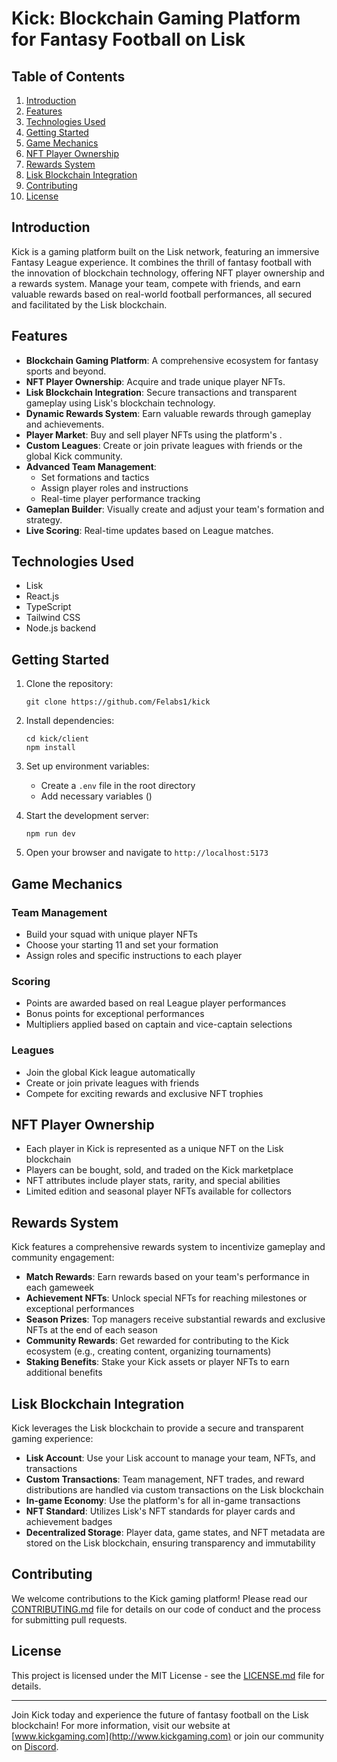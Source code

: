 # Kick: Blockchain Gaming Platform for Fantasy Football on Lisk


## Table of Contents
1. [Introduction](#introduction)
2. [Features](#features)
3. [Technologies Used](#technologies-used)
4. [Getting Started](#getting-started)
5. [Game Mechanics](#game-mechanics)
6. [NFT Player Ownership](#nft-player-ownership)
7. [Rewards System](#rewards-system)
8. [Lisk Blockchain Integration](#lisk-blockchain-integration)
9. [Contributing](#contributing)
10. [License](#license)

## Introduction

Kick is a gaming platform built on the Lisk network, featuring an immersive Fantasy  League experience. It combines the thrill of fantasy football with the innovation of blockchain technology, offering NFT player ownership and a rewards system. Manage your team, compete with friends, and earn valuable rewards based on real-world football performances, all secured and facilitated by the Lisk blockchain.

## Features

- **Blockchain Gaming Platform**: A comprehensive ecosystem for fantasy sports and beyond.
- **NFT Player Ownership**: Acquire and trade unique player NFTs.
- **Lisk Blockchain Integration**: Secure transactions and transparent gameplay using Lisk's blockchain technology.
- **Dynamic Rewards System**: Earn valuable rewards through gameplay and achievements.
- **Player Market**: Buy and sell player NFTs using the platform's .
- **Custom Leagues**: Create or join private leagues with friends or the global Kick community.
- **Advanced Team Management**: 
  - Set formations and tactics
  - Assign player roles and instructions
  - Real-time player performance tracking
- **Gameplan Builder**: Visually create and adjust your team's formation and strategy.
- **Live Scoring**: Real-time updates based on  League matches.

## Technologies Used

- Lisk 
- React.js
- TypeScript
- Tailwind CSS
- Node.js backend

## Getting Started

1. Clone the repository:
   ```
   git clone https://github.com/Felabs1/kick
   ```

2. Install dependencies:
   ```
   cd kick/client
   npm install
   ```

3. Set up environment variables:
   - Create a `.env` file in the root directory
   - Add necessary variables ()

4. Start the development server:
   ```
   npm run dev
   ```

5. Open your browser and navigate to `http://localhost:5173`

## Game Mechanics

### Team Management
- Build your squad with unique player NFTs
- Choose your starting 11 and set your formation
- Assign roles and specific instructions to each player

### Scoring
- Points are awarded based on real  League player performances
- Bonus points for exceptional performances
- Multipliers applied based on captain and vice-captain selections

### Leagues
- Join the global Kick league automatically
- Create or join private leagues with friends
- Compete for exciting rewards and exclusive NFT trophies

## NFT Player Ownership

- Each player in Kick is represented as a unique NFT on the Lisk blockchain
- Players can be bought, sold, and traded on the Kick marketplace
- NFT attributes include player stats, rarity, and special abilities
- Limited edition and seasonal player NFTs available for collectors

## Rewards System

Kick features a comprehensive rewards system to incentivize gameplay and community engagement:

- **Match Rewards**: Earn rewards based on your team's performance in each gameweek
- **Achievement NFTs**: Unlock special NFTs for reaching milestones or exceptional performances
- **Season Prizes**: Top managers receive substantial rewards and exclusive NFTs at the end of each season
- **Community Rewards**: Get rewarded for contributing to the Kick ecosystem (e.g., creating content, organizing tournaments)
- **Staking Benefits**: Stake your Kick assets or player NFTs to earn additional benefits

## Lisk Blockchain Integration

Kick leverages the Lisk blockchain to provide a secure and transparent gaming experience:

- **Lisk Account**: Use your Lisk account to manage your team, NFTs, and transactions
- **Custom Transactions**: Team management, NFT trades, and reward distributions are handled via custom transactions on the Lisk blockchain
- **In-game Economy**: Use the platform's for all in-game transactions
- **NFT Standard**: Utilizes Lisk's NFT standards for player cards and achievement badges
- **Decentralized Storage**: Player data, game states, and NFT metadata are stored on the Lisk blockchain, ensuring transparency and immutability

## Contributing

We welcome contributions to the Kick gaming platform! Please read our [CONTRIBUTING.md](CONTRIBUTING.md) file for details on our code of conduct and the process for submitting pull requests.

## License

This project is licensed under the MIT License - see the [LICENSE.md](LICENSE.md) file for details.

---

Join Kick today and experience the future of fantasy football on the Lisk blockchain! For more information, visit our website at [www.kickgaming.com](http://www.kickgaming.com) or join our community on [Discord](https://discord.gg/kickgaming).
